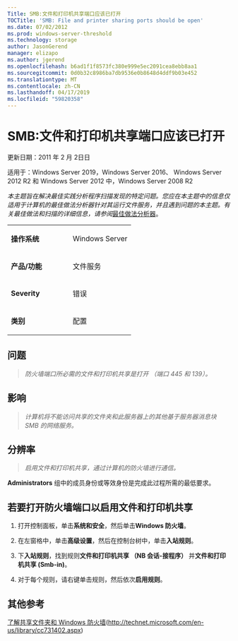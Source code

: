 ```yaml
---
Title: SMB:文件和打印机共享端口应该已打开
TOCTitle: 'SMB: File and printer sharing ports should be open'
ms.date: 07/02/2012
ms.prod: windows-server-threshold
ms.technology: storage
author: JasonGerend
manager: elizapo
ms.author: jgerend
ms.openlocfilehash: b6ad1f1f8573fc380e999e5ec2091cea8ebb8aa1
ms.sourcegitcommit: 0d0b32c8986ba7db9536e0b8648d4ddf9b03e452
ms.translationtype: MT
ms.contentlocale: zh-CN
ms.lasthandoff: 04/17/2019
ms.locfileid: "59820358"
---
```

# <a name="smb-file-and-printer-sharing-ports-should-be-open"></a>SMB:文件和打印机共享端口应该已打开


更新日期：2011 年 2 月 2日日

适用于：Windows Server 2019，Windows Server 2016、 Windows Server 2012 R2 和 Windows Server 2012 中，Windows Server 2008 R2

*本主题旨在解决最佳实践分析程序扫描发现的特定问题。您应在本主题中的信息仅适用于计算机的最佳做法分析器针对其运行文件服务，并且遇到问题的本主题。有关最佳做法和扫描的详细信息，请参阅*[最佳做法分析器](http://go.microsoft.com/fwlink/?linkid=122786%0d%0a)。


<table>
<colgroup>
<col style="width: 50%" />
<col style="width: 50%" />
</colgroup>
<tbody>
<tr class="odd">
<td><p><strong>操作系统</strong></p></td>
<td><p>Windows Server</p></td>
</tr>
<tr class="even">
<td><p><strong>产品/功能</strong></p></td>
<td><p>文件服务</p></td>
</tr>
<tr class="odd">
<td><p><strong>Severity</strong></p></td>
<td><p>错误</p></td>
</tr>
<tr class="even">
<td><p><strong>类别</strong></p></td>
<td><p>配置</p></td>
</tr>
</tbody>
</table>

## <a name="issue"></a>问题

> *防火墙端口所必需的文件和打印机共享是打开 （端口 445 和 139）。*

## <a name="impact"></a>影响

> *计算机将不能访问共享的文件夹和此服务器上的其他基于服务器消息块 SMB 的网络服务。*

## <a name="resolution"></a>分辨率

> *启用文件和打印机共享，通过计算机的防火墙进行通信。*

**Administrators** 组中的成员身份或等效身份是完成此过程所需的最低要求。

## <a name="to-open-the-firewall-ports-to-enable-file-and-printer-sharing"></a>若要打开防火墙端口以启用文件和打印机共享

1.  打开控制面板，单击**系统和安全**，然后单击**Windows 防火墙**。

2.  在左窗格中，单击**高级设置**，然后在控制台树中，单击**入站规则**。

3.  下**入站规则**，找到规则**文件和打印机共享 （NB 会话-接程序）** 并**文件和打印机共享 (Smb-in)**。

4.  对于每个规则，请右键单击规则，然后依次**启用规则**。

## <a name="additional-references"></a>其他参考

[了解共享文件夹和 Windows 防火墙](http://technet.microsoft.com/en-us/library/cc731402.aspx)(http://technet.microsoft.com/en-us/library/cc731402.aspx)

